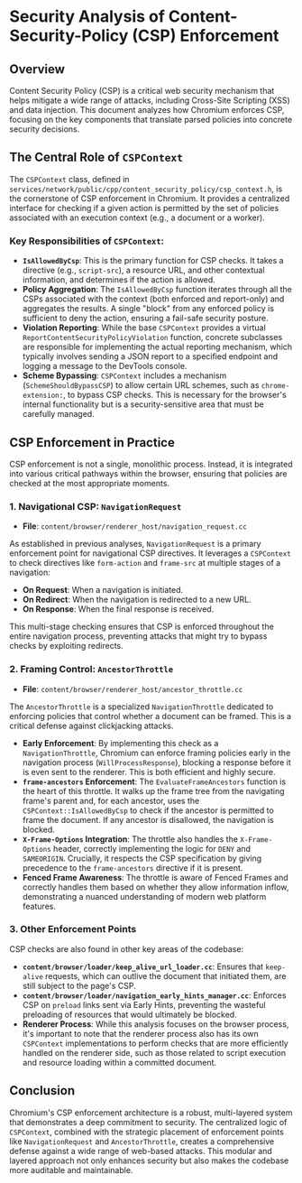 # Security Analysis of Content-Security-Policy (CSP) Enforcement

## Overview

Content Security Policy (CSP) is a critical web security mechanism that helps mitigate a wide range of attacks, including Cross-Site Scripting (XSS) and data injection. This document analyzes how Chromium enforces CSP, focusing on the key components that translate parsed policies into concrete security decisions.

## The Central Role of `CSPContext`

The `CSPContext` class, defined in `services/network/public/cpp/content_security_policy/csp_context.h`, is the cornerstone of CSP enforcement in Chromium. It provides a centralized interface for checking if a given action is permitted by the set of policies associated with an execution context (e.g., a document or a worker).

### Key Responsibilities of `CSPContext`:

-   **`IsAllowedByCsp`**: This is the primary function for CSP checks. It takes a directive (e.g., `script-src`), a resource URL, and other contextual information, and determines if the action is allowed.
-   **Policy Aggregation**: The `IsAllowedByCsp` function iterates through all the CSPs associated with the context (both enforced and report-only) and aggregates the results. A single "block" from any enforced policy is sufficient to deny the action, ensuring a fail-safe security posture.
-   **Violation Reporting**: While the base `CSPContext` provides a virtual `ReportContentSecurityPolicyViolation` function, concrete subclasses are responsible for implementing the actual reporting mechanism, which typically involves sending a JSON report to a specified endpoint and logging a message to the DevTools console.
-   **Scheme Bypassing**: `CSPContext` includes a mechanism (`SchemeShouldBypassCSP`) to allow certain URL schemes, such as `chrome-extension:`, to bypass CSP checks. This is necessary for the browser's internal functionality but is a security-sensitive area that must be carefully managed.

## CSP Enforcement in Practice

CSP enforcement is not a single, monolithic process. Instead, it is integrated into various critical pathways within the browser, ensuring that policies are checked at the most appropriate moments.

### 1. Navigational CSP: `NavigationRequest`

-   **File**: `content/browser/renderer_host/navigation_request.cc`

As established in previous analyses, `NavigationRequest` is a primary enforcement point for navigational CSP directives. It leverages a `CSPContext` to check directives like `form-action` and `frame-src` at multiple stages of a navigation:

-   **On Request**: When a navigation is initiated.
-   **On Redirect**: When the navigation is redirected to a new URL.
-   **On Response**: When the final response is received.

This multi-stage checking ensures that CSP is enforced throughout the entire navigation process, preventing attacks that might try to bypass checks by exploiting redirects.

### 2. Framing Control: `AncestorThrottle`

-   **File**: `content/browser/renderer_host/ancestor_throttle.cc`

The `AncestorThrottle` is a specialized `NavigationThrottle` dedicated to enforcing policies that control whether a document can be framed. This is a critical defense against clickjacking attacks.

-   **Early Enforcement**: By implementing this check as a `NavigationThrottle`, Chromium can enforce framing policies early in the navigation process (`WillProcessResponse`), blocking a response before it is even sent to the renderer. This is both efficient and highly secure.
-   **`frame-ancestors` Enforcement**: The `EvaluateFrameAncestors` function is the heart of this throttle. It walks up the frame tree from the navigating frame's parent and, for each ancestor, uses the `CSPContext::IsAllowedByCsp` to check if the ancestor is permitted to frame the document. If any ancestor is disallowed, the navigation is blocked.
-   **`X-Frame-Options` Integration**: The throttle also handles the `X-Frame-Options` header, correctly implementing the logic for `DENY` and `SAMEORIGIN`. Crucially, it respects the CSP specification by giving precedence to the `frame-ancestors` directive if it is present.
-   **Fenced Frame Awareness**: The throttle is aware of Fenced Frames and correctly handles them based on whether they allow information inflow, demonstrating a nuanced understanding of modern web platform features.

### 3. Other Enforcement Points

CSP checks are also found in other key areas of the codebase:

-   **`content/browser/loader/keep_alive_url_loader.cc`**: Ensures that `keep-alive` requests, which can outlive the document that initiated them, are still subject to the page's CSP.
-   **`content/browser/loader/navigation_early_hints_manager.cc`**: Enforces CSP on `preload` links sent via Early Hints, preventing the wasteful preloading of resources that would ultimately be blocked.
-   **Renderer Process**: While this analysis focuses on the browser process, it's important to note that the renderer process also has its own `CSPContext` implementations to perform checks that are more efficiently handled on the renderer side, such as those related to script execution and resource loading within a committed document.

## Conclusion

Chromium's CSP enforcement architecture is a robust, multi-layered system that demonstrates a deep commitment to security. The centralized logic of `CSPContext`, combined with the strategic placement of enforcement points like `NavigationRequest` and `AncestorThrottle`, creates a comprehensive defense against a wide range of web-based attacks. This modular and layered approach not only enhances security but also makes the codebase more auditable and maintainable.